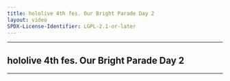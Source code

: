 ```yaml
---
title: hololive 4th fes. Our Bright Parade Day 2
layout: video
SPDX-License-Identifier: LGPL-2.1-or-later
---
```


---

## hololive 4th fes. Our Bright Parade Day 2

<div class="container">
  <video-js id="my-video" class="vjs-fluid vjs-layout-medium" controls preload="auto" poster="https://media.discordapp.net/attachments/1181190364565094432/1181190670124331079/fes4th2.png">
    <source src="https://drive.ayampenyet.eu.org/api/raw/?path=/hololive%204th%20fes%20all%20events/hololive%204th%20fes.%20Our%20Bright%20Parade%20Supported%20By%20Bushiroad%E3%80%90hololive%20stage%20DAY2%E3%80%91.mp4" type="video/mp4"/>
  </video-js>
</div>

---